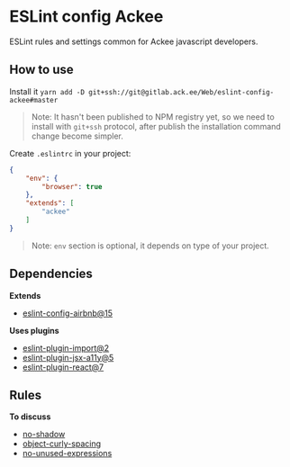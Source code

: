 ESLint config Ackee
====================

ESLint rules and settings common for Ackee javascript developers.

How to use
----------

Install it `yarn add -D git+ssh://git@gitlab.ack.ee/Web/eslint-config-ackee#master`

> Note: It hasn't been published to NPM registry yet, so we need to install with `git+ssh` protocol, after publish
>  the installation command change become simpler.

Create `.eslintrc` in your project:

```json
{
    "env": {
        "browser": true
    },
    "extends": [
        "ackee"
    ]
}
```

> Note: `env` section is optional, it depends on type of your project.


Dependencies
------------

**Extends**
    
* [eslint-config-airbnb@15](https://github.com/airbnb/javascript/tree/eslint-config-airbnb-v15.1.0/packages/eslint-config-airbnb)

**Uses plugins**

* [eslint-plugin-import@2](https://github.com/benmosher/eslint-plugin-import/tree/v2.7.0)
* [eslint-plugin-jsx-a11y@5](https://github.com/evcohen/eslint-plugin-jsx-a11y/tree/v5.1.1)
* [eslint-plugin-react@7](https://github.com/yannickcr/eslint-plugin-react/tree/v7.4.0)

Rules
------

**To discuss**

* [no-shadow](https://eslint.org/docs/rules/no-shadow)
* [object-curly-spacing](https://eslint.org/docs/rules/object-curly-spacing)
* [no-unused-expressions](https://eslint.org/docs/rules/no-unused-expressions)